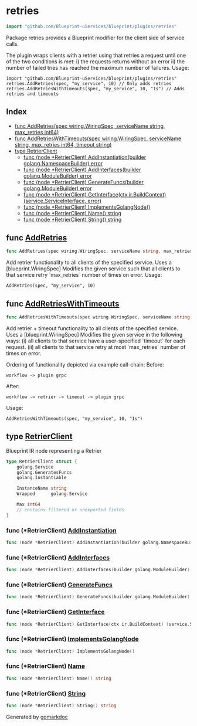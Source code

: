 <!-- Code generated by gomarkdoc. DO NOT EDIT -->

# retries

```go
import "github.com/Blueprint-uServices/blueprint/plugins/retries"
```

Package retries provides a Blueprint modifier for the client side of service calls.

The plugin wraps clients with a retrier using that retries a request until one of the two conditions is met: i\) the requests returns without an error ii\) the number of failed tries has reached the maximum number of failures. Usage:

```
import "github.com/Blueprint-uServices/blueprint/plugins/retries"
retries.AddRetries(spec, "my_service", 10) // Only adds retries
retries.AddRetriesWithTimeouts(spec, "my_service", 10, "1s") // Adds retries and timeouts
```

## Index

- [func AddRetries\(spec wiring.WiringSpec, serviceName string, max\_retries int64\)](<#AddRetries>)
- [func AddRetriesWithTimeouts\(spec wiring.WiringSpec, serviceName string, max\_retries int64, timeout string\)](<#AddRetriesWithTimeouts>)
- [type RetrierClient](<#RetrierClient>)
  - [func \(node \*RetrierClient\) AddInstantiation\(builder golang.NamespaceBuilder\) error](<#RetrierClient.AddInstantiation>)
  - [func \(node \*RetrierClient\) AddInterfaces\(builder golang.ModuleBuilder\) error](<#RetrierClient.AddInterfaces>)
  - [func \(node \*RetrierClient\) GenerateFuncs\(builder golang.ModuleBuilder\) error](<#RetrierClient.GenerateFuncs>)
  - [func \(node \*RetrierClient\) GetInterface\(ctx ir.BuildContext\) \(service.ServiceInterface, error\)](<#RetrierClient.GetInterface>)
  - [func \(node \*RetrierClient\) ImplementsGolangNode\(\)](<#RetrierClient.ImplementsGolangNode>)
  - [func \(node \*RetrierClient\) Name\(\) string](<#RetrierClient.Name>)
  - [func \(node \*RetrierClient\) String\(\) string](<#RetrierClient.String>)


<a name="AddRetries"></a>
## func [AddRetries](<https://gitlab.mpi-sws.org/cld/blueprint2/blueprint/blob/main/plugins/retries/wiring.go#L27>)

```go
func AddRetries(spec wiring.WiringSpec, serviceName string, max_retries int64)
```

Add retrier functionality to all clients of the specified service. Uses a \[blueprint.WiringSpec\] Modifies the given service such that all clients to that service retry \`max\_retries\` number of times on error. Usage:

```
AddRetries(spec, "my_service", 10)
```

<a name="AddRetriesWithTimeouts"></a>
## func [AddRetriesWithTimeouts](<https://gitlab.mpi-sws.org/cld/blueprint2/blueprint/blob/main/plugins/retries/wiring.go#L63>)

```go
func AddRetriesWithTimeouts(spec wiring.WiringSpec, serviceName string, max_retries int64, timeout string)
```

Add retrier \+ timeout functionality to all clients of the specified service. Uses a \[blueprint.WiringSpec\] Modifies the given service in the following ways: \(i\) all clients to that service have a user\-specified \`timeout\` for each request. \(ii\) all clients to that service retry at most \`max\_retries\` number of times on error.

Ordering of functionality depicted via example call\-chain: Before:

```
workflow -> plugin grpc
```

After:

```
workflow -> retrier -> timeout -> plugin grpc
```

Usage:

```
AddRetriesWithTimeouts(spec, "my_service", 10, "1s")
```

<a name="RetrierClient"></a>
## type [RetrierClient](<https://gitlab.mpi-sws.org/cld/blueprint2/blueprint/blob/main/plugins/retries/ir.go#L15-L25>)

Blueprint IR node representing a Retrier

```go
type RetrierClient struct {
    golang.Service
    golang.GeneratesFuncs
    golang.Instantiable

    InstanceName string
    Wrapped      golang.Service

    Max int64
    // contains filtered or unexported fields
}
```

<a name="RetrierClient.AddInstantiation"></a>
### func \(\*RetrierClient\) [AddInstantiation](<https://gitlab.mpi-sws.org/cld/blueprint2/blueprint/blob/main/plugins/retries/ir.go#L73>)

```go
func (node *RetrierClient) AddInstantiation(builder golang.NamespaceBuilder) error
```



<a name="RetrierClient.AddInterfaces"></a>
### func \(\*RetrierClient\) [AddInterfaces](<https://gitlab.mpi-sws.org/cld/blueprint2/blueprint/blob/main/plugins/retries/ir.go#L52>)

```go
func (node *RetrierClient) AddInterfaces(builder golang.ModuleBuilder) error
```



<a name="RetrierClient.GenerateFuncs"></a>
### func \(\*RetrierClient\) [GenerateFuncs](<https://gitlab.mpi-sws.org/cld/blueprint2/blueprint/blob/main/plugins/retries/ir.go#L60>)

```go
func (node *RetrierClient) GenerateFuncs(builder golang.ModuleBuilder) error
```



<a name="RetrierClient.GetInterface"></a>
### func \(\*RetrierClient\) [GetInterface](<https://gitlab.mpi-sws.org/cld/blueprint2/blueprint/blob/main/plugins/retries/ir.go#L56>)

```go
func (node *RetrierClient) GetInterface(ctx ir.BuildContext) (service.ServiceInterface, error)
```



<a name="RetrierClient.ImplementsGolangNode"></a>
### func \(\*RetrierClient\) [ImplementsGolangNode](<https://gitlab.mpi-sws.org/cld/blueprint2/blueprint/blob/main/plugins/retries/ir.go#L27>)

```go
func (node *RetrierClient) ImplementsGolangNode()
```



<a name="RetrierClient.Name"></a>
### func \(\*RetrierClient\) [Name](<https://gitlab.mpi-sws.org/cld/blueprint2/blueprint/blob/main/plugins/retries/ir.go#L29>)

```go
func (node *RetrierClient) Name() string
```



<a name="RetrierClient.String"></a>
### func \(\*RetrierClient\) [String](<https://gitlab.mpi-sws.org/cld/blueprint2/blueprint/blob/main/plugins/retries/ir.go#L33>)

```go
func (node *RetrierClient) String() string
```



Generated by [gomarkdoc](<https://github.com/princjef/gomarkdoc>)

